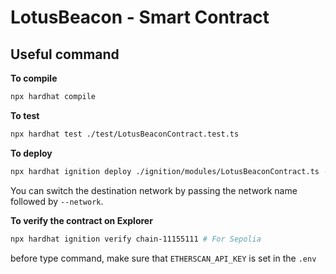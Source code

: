 # LotusBeacon - Smart Contract

## Useful command

**To compile**

```sh
npx hardhat compile
```

**To test**

```sh
npx hardhat test ./test/LotusBeaconContract.test.ts
```

**To deploy**

```sh
npx hardhat ignition deploy ./ignition/modules/LotusBeaconContract.ts --network sepolia
```

You can switch the destination network by passing the network name followed by `--network`.


**To verify the contract on Explorer**

```sh
npx hardhat ignition verify chain-11155111 # For Sepolia
```

before type command, make sure that `ETHERSCAN_API_KEY` is set in the `.env`